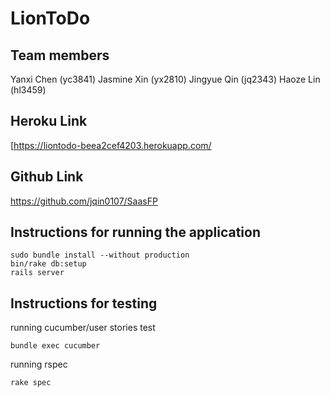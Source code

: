 # LionToDo
## Team members 
Yanxi Chen (yc3841)
Jasmine Xin (yx2810) 
Jingyue Qin (jq2343)
Haoze Lin (hl3459)

## Heroku Link
[https://liontodo-beea2cef4203.herokuapp.com/

## Github Link
https://github.com/jqin0107/SaasFP

## Instructions for running the application 
```
sudo bundle install --without production
bin/rake db:setup
rails server
```

## Instructions for testing 

running cucumber/user stories test
```
bundle exec cucumber
```

running rspec
```
rake spec
```
